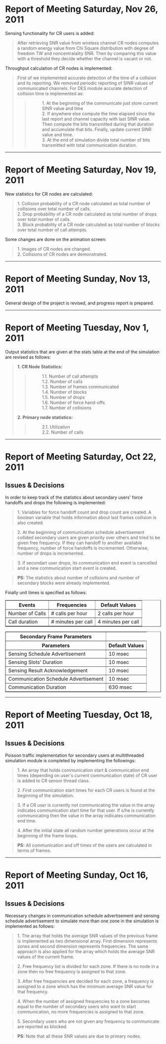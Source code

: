 # Report of Meeting Saturday, Nov 26, 2011 #
Sensing functionality for CR users is added:
<dl>
<blockquote><dt>After retrieving SNR value from wireless channel CR nodes computes a random energy value from Chi Square distribution with degree of freedom TW and noncentralality SNR. Then by comparing this value with a threshold they decide whether the channel is vacant or not.</dt>
</dl></blockquote>

Throughput calculation of CR nodes is implemented:
<dl>
<blockquote><dt>First of we implemented accurate detection of the time of a collision and its reporting. We removed periodic reporting of SINR values of communicated channels. For DES module accurate detection of collision time is implemented as:</dt>
<blockquote><dd>1. At the beginning of the communicate just store current SINR value and time</dd>
<dd>2. If anywhere else compute the time elapsed since the last report and channel capacity with last SINR value. Then compute the bits transmitted during that duration and accumulate that bits. Finally, update current SINR value and time.</dd>
<dd>3. At the end of simulation divide total number of bits transmitted with total communication duration.</dd>
</dl></blockquote></blockquote>



---



# Report of Meeting Saturday, Nov 19, 2011 #
New statistics for CR nodes are calculated:
<dl>
<blockquote><dt>1. Collision probability of a CR node calculated as total number of collisions over total number of calls.</dt>
<dt>2. Drop probability of a CR node calculated as total number of drops over total number of calls.</dt>
<dt>3. Block probability of a CR node calculated as total number of blocks over total number of call attempts.</dt>
</dl></blockquote>

Some changes are done on the animation screen:
<dl>
<blockquote><dt>1. Images of CR nodes are changed.</dt>
<dt>2. Collisions of CR nodes are demonstrated.</dt>
</dl></blockquote>



---


# Report of Meeting Sunday, Nov 13, 2011 #
General design of the project is revised, and progress report is prepared.


---


# Report of Meeting Tuesday, Nov 1, 2011 #
Output statistics that are given at the stats table at the end of the simulation are revised as follows:
<dl>
<blockquote><dt><b>1. CR Node Statistics:</b></dt>
<blockquote><dd>1.1. Number of call attempts</dd>
<dd>1.2. Number of calls</dd>
<dd>1.3. Number of frames communicated</dd>
<dd>1.4. Number of blocks</dd>
<dd>1.5. Number of drops</dd>
<dd>1.6. Number of force hand-offs</dd>
<dd>1.7. Number of collisions</dd>
</blockquote><dt><b>2. Primary node statistics:</b></dt>
<blockquote><dd>2.1. Utilization</dd>
<dd>2.2. Number of calls</dd>
</dl></blockquote></blockquote>



---


# Report of Meeting Saturday, Oct 22, 2011 #

## Issues & Decisions ##
In order to keep track of the statistics about secondary users' force handoffs and drops the following is implemented:
<dl>
<blockquote><dt>1. Variables for force handoff count and drop count are created. A boolean variable that holds information about last frames collision is also created.</dt></blockquote>

<blockquote><dt>2. At the beginning of communication schedule advertisement collided secondary users are given priority over others and tried to be given free frequency. If they can handoff to another available frequency, number of force handoffs is incremented. Otherwise, number of drops is incremented.</dt></blockquote>

<blockquote><dt>3. If secondart user drops, its communication end event is cancelled and a new communication start event is created.</dt></blockquote>

<blockquote><dt><b>PS:</b> The statistics about number of collisions and number of secondary blocks were already implemented.</dt>
</dl></blockquote>

Finally unit times is specified as follows:

<table border='1'>
<blockquote><tr>
<blockquote><th><b>Events</b></th>
<th><b>Frequencies</b></th>
<th><b>Default Values</b></th>
</blockquote></tr>
<tr>
<blockquote><td>Number of Calls</td>
<td># calls per hour</td>
<td>2 calls per hour</td>
</blockquote></tr>
<tr>
<blockquote><td>Call duration</td>
<td># minutes per call</td>
<td>4 minutes per call</td>
</blockquote></tr>
</table>
<table border='1'>
<tr>
<blockquote><th>Secondary Frame Parameters</th>
</blockquote></tr>
<tr>
<blockquote><th>Parameters</th>
<th>Default Values</th>
</blockquote></tr>
<tr>
<blockquote><td>Sensing Schedule Advertisement</td>
<td>10 msec</td>
</blockquote></tr>
<tr>
<blockquote><td>Sensing Slots' Duration</td>
<td>10 msec</td>
</blockquote></tr>
<tr>
<blockquote><td>Sensing Result Acknowledgement</td>
<td>10 msec</td>
</blockquote></tr>
<tr>
<blockquote><td>Communication Schedule Advertisement</td>
<td>10 msec</td>
</blockquote></tr>
<tr>
<blockquote><td>Communication Duration</td>
<td>630 msec</td>
</blockquote></tr>
</table></blockquote>


---


# Report of Meeting Tuesday, Oct 18, 2011 #

## Issues & Decisions ##
Poisson traffic implementation for secondary users at multithreaded simulation module is completed by implementing the followings:
<dl>
<blockquote><dt>1. An array that holds communication start & communication end times (depending on user's current communication state) of CR user is added to CR sensor thread class.</dt></blockquote>

<blockquote><dt>2. First communication start times for each CR users is found at the beginning of the simulation.</dt></blockquote>

<blockquote><dt>3. If a CR user is currently not communicating the value in the array indicates communication start time for that user. If s/he is currently communicating then the value in the array indicates communication end time.</dt></blockquote>

<blockquote><dt>4. After the initial state all random number generations occur at the beginning of the frame loops.</dt></blockquote>

<blockquote><dt><b>PS:</b> All communication and off times of the users are calculated in terms of frames.</dt>
</dl></blockquote>


---


# Report of Meeting Sunday, Oct 16, 2011 #

## Issues & Decisions ##
Necessary changes in communication schedule advertisement and sensing schedule advertisement to simulate more than one zone in the simulation is implemented as follows:
<dl>
<blockquote><dt>1. The array that holds the average SNR values of the previous frame is implemented as two dimensional array. First dimension represents zones and second dimension represents frequencies. The same approach is also applied for the array which holds the average SNR values of the current frame.</dt></blockquote>

<blockquote><dt>2. Free frequency list is divided for each zone. If there is no node in a zone then no free frequency is assigned to that zone.</dt></blockquote>

<blockquote><dt>3. After free frequencies are decided for each zone, a frequency is assigned to a zone which has the minimum average SNR value for that frequency.</dt></blockquote>

<blockquote><dt>4. When the number of assigned frequencies to a zone becomes equal to the number of secondary users who want to start communication, no more frequencies is assigned to that zone.</dt></blockquote>

<blockquote><dt>5. Secondary users who are not given any frequency to communicate are reported as blocked.</dt></blockquote>

<blockquote><dt><b>PS:</b> Note that all these SNR values are due to primary nodes.</dt>
</dl>
